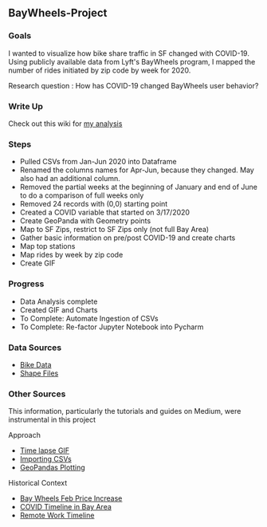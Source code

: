 ## BayWheels-Project


### Goals
I wanted to visualize how bike share traffic in SF changed with COVID-19. Using publicly available data from Lyft's BayWheels program, I mapped the number of rides initiated by zip code by week for 2020. 

Research question : How has COVID-19 changed BayWheels user behavior?

### Write Up
Check out this wiki for [my analysis](https://github.com/kailinkoch/baywheels-project/wiki/Insights-from-baywheels-project)


### Steps
- Pulled CSVs from Jan-Jun 2020 into Dataframe
- Renamed the columns names for Apr-Jun, because they changed. May also had an additional column. 
- Removed the partial weeks at the beginning of January and end of June to do a comparison of full weeks only
- Removed 24 records with (0,0) starting point
- Created a COVID variable that started on 3/17/2020
- Create GeoPanda with Geometry points
- Map to SF Zips, restrict to SF Zips only (not full Bay Area)
- Gather basic information on pre/post COVID-19 and create charts
- Map top stations
- Map rides by week by zip code
- Create GIF

### Progress
- Data Analysis complete
- Created GIF and Charts
- To Complete: Automate Ingestion of CSVs
- To Complete: Re-factor Jupyter Notebook into Pycharm

### Data Sources
- [Bike Data](https://s3.amazonaws.com/baywheels-data/index.html)
- [Shape Files](https://geodata.lib.berkeley.edu/?bbox=-127.749023+29.036961+-112.412109+45.675482&f%5Bdc_format_s%5D%5B%5D=Shapefile&f%5Bdct_spatial_sm%5D%5B%5D=San+Francisco+Bay+Area+%28Calif.%29&per_page=10)

### Other Sources 
This information, particularly the tutorials and guides on Medium, were instrumental in this project

Approach
- [Time lapse GIF](https://medium.com/@tyreus/visualizing-the-spread-of-the-2019-coronavirus-with-python-7e63230f9505)
- [Importing CSVs](https://medium.com/@kadek/elegantly-reading-multiple-csvs-into-pandas-e1a76843b688)
- [GeoPandas Plotting](https://towardsdatascience.com/geopandas-101-plot-any-data-with-a-latitude-and-longitude-on-a-map-98e01944b972)

Historical Context
- [Bay Wheels Feb Price Increase](https://mashable.com/article/lyft-bay-wheels-ebike-price-increase/)
- [COVID Timeline in Bay Area](https://abc7news.com/timeline-of-coronavirus-us-coronvirus-bay-area-sf/6047519/)
- [Remote Work Timeline](https://www.sfgate.com/bayarea/article/coronavirus-Bay-Area-companies-work-from-home-news-15111144.php)
